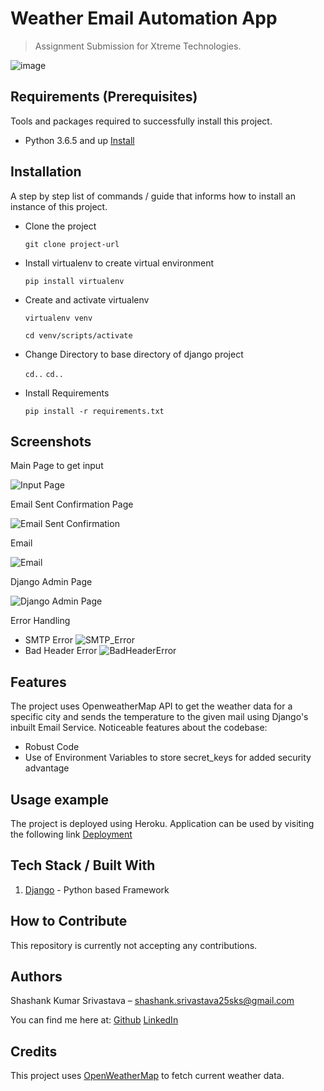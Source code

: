 # Weather Email Automation App

> Assignment Submission for Xtreme Technologies.

![image](https://user-images.githubusercontent.com/54381338/148017526-dfc2c797-d7f5-4274-8ed0-b00fb9b2c0f9.png)

## Requirements  (Prerequisites)

Tools and packages required to successfully install this project.

* Python 3.6.5 and up [Install](https://www.python.org/downloads/)

## Installation

A step by step list of commands / guide that informs how to install an instance of this project.

* Clone the project

    ```git clone project-url```

* Install virtualenv to create virtual environment

    ```pip install virtualenv```

* Create and activate virtualenv

    ```virtualenv venv```

    ```cd venv/scripts/activate```

* Change Directory to base directory of django project

    ```cd..```
    ```cd..```

* Install Requirements

    ```pip install -r requirements.txt```

## Screenshots

Main Page to get input

![Input Page](https://user-images.githubusercontent.com/54381338/148014781-ce87eadf-ca00-4104-9b10-f2ec40bc950b.png)

Email Sent Confirmation Page

![Email Sent Confirmation](https://user-images.githubusercontent.com/54381338/148014908-dc7c0a11-da6b-4e25-a32d-60ac1d25a708.png)

Email

![Email](https://user-images.githubusercontent.com/54381338/148015070-5a05255b-6e8d-4c68-a1e6-69f3ba1d7636.png)

Django Admin Page

![Django Admin Page](https://user-images.githubusercontent.com/54381338/148015745-e7bbb7c0-8437-4dab-af6b-fb0bc00e1995.png)

Error Handling

* SMTP Error
    ![SMTP_Error](https://user-images.githubusercontent.com/54381338/148015404-ac567224-4063-49f9-85d2-edac046a34c8.png)
* Bad Header Error
    ![BadHeaderError](https://user-images.githubusercontent.com/54381338/148015554-2b23c585-81e2-4bdd-8c84-e22f4e5d091d.png)

## Features

The project uses OpenweatherMap API to get the weather data for a specific city and sends the temperature to the given mail using Django's inbuilt Email Service. Noticeable features about the codebase:

* Robust Code
* Use of Environment Variables to store secret_keys for added security advantage

## Usage example

The project is deployed using Heroku.
Application can be used by visiting the following link
[Deployment](https://weather-email-automation.herokuapp.com/)

## Tech Stack / Built With

1. [Django](https://www.djangoproject.com/) - Python based Framework

## How to Contribute

This repository is currently not accepting any contributions.

## Authors

Shashank Kumar Srivastava  – shashank.srivastava25sks@gmail.com

You can find me here at:
[Github](https://github.com/shashank1503-cipher)
[LinkedIn](https://www.linkedin.com/in/shashank-srivastava-a72899201/)

## Credits

This project uses [OpenWeatherMap](https://openweathermap.org/api) to fetch current weather data.
